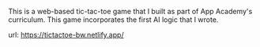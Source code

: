 This is a web-based tic-tac-toe game that I built as part of App Academy's curriculum. This game incorporates the first AI logic that I wrote.

url: https://tictactoe-bw.netlify.app/
